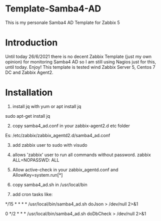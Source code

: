 # Template-Samba4-AD
This is my personale Samba4 AD Template for Zabbix 5

# Introduction
Until today 26/6/2021 there is no decent Zabbix Template (just my own opinion) for monitoring Samba4 AD so I am still using Nagios just for this, until today. Enjoy! This template is tested wind Zabbix Server 5, Centos 7 DC and Zabbix Agent2.

# Installation
1) install jq with yum or apt install jq

sudo apt-get install jq

2) copy samba4_ad.conf in your zabbix-agent2.d etc folder

Es: /etc/zabbix/zabbix_agentd2.d/samba4_ad.conf

3) add zabbix user to sudo with visudo

4) allows 'zabbix' user to run all commands without password.
zabbix ALL=NOPASSWD: ALL

5) Allow active-check in your zabbix_agentd.conf and AllowKey=system.run[*]

6) copy samba4_ad.sh in /usr/local/bin

7) add cron tasks like:

*/15 * * * * /usr/local/bin/samba4_ad.sh doJson > /dev/null 2>&1

0 */2 * * * /usr/local/bin/samba4_ad.sh doDbCheck > /dev/null 2>&1
